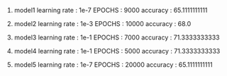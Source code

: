 
1) model1
   learning rate : 1e-7
   EPOCHS : 9000
   accuracy : 65.1111111111

2) model2
   learning rate : 1e-3
   EPOCHS : 10000
   accuracy : 68.0

3) model3
   learning rate : 1e-1
   EPOCHS : 7000
   accuracy : 71.3333333333

4) model4
   learning rate : 1e-1
   EPOCHS : 5000
   accuracy : 71.3333333333
5) model5
   learning rate : 1e-7
   EPOCHS : 20000
   accuracy : 65.1111111111        
